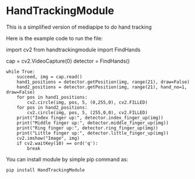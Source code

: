 # HandTrackingModule
This is a simplified version of mediapipe to do hand tracking

Here is the example code to run the file:

import cv2
from handtrackingmodule import FindHands

cap = cv2.VideoCapture(0)
detector = FindHands()

```
while True:
    succeed, img = cap.read()
    hand1_positions = detector.getPosition(img, range(21), draw=False)
    hand2_positions = detector.getPosition(img, range(21), hand_no=1, draw=False)
    for pos in hand1_positions:
        cv2.circle(img, pos, 5, (0,255,0), cv2.FILLED)
    for pos in hand2_positions:
        cv2.circle(img, pos, 5, (255,0,0), cv2.FILLED)
    print("Index finger up:", detector.index_finger_up(img))
    print("Middle finger up:", detector.middle_finger_up(img))
    print("Ring finger up:", detector.ring_finger_up(img))
    print("Little finger up:", detector.little_finger_up(img))
    cv2.imshow("Image", img)
    if cv2.waitKey(10) == ord('q'):
        break
```

You can install module by simple pip command as:
```
pip install HandTrackingModule
```

